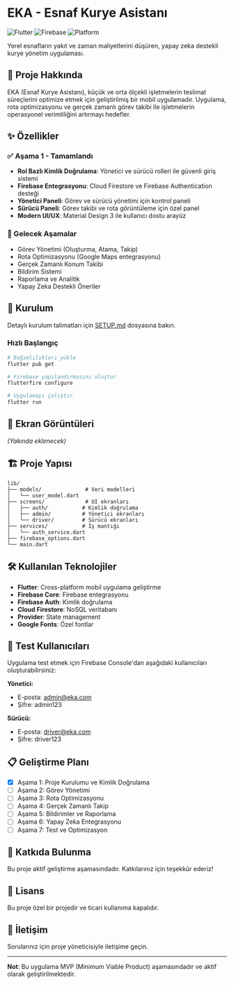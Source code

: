 # EKA - Esnaf Kurye Asistanı

![Flutter](https://img.shields.io/badge/Flutter-3.9.2-blue)
![Firebase](https://img.shields.io/badge/Firebase-Enabled-orange)
![Platform](https://img.shields.io/badge/Platform-iOS%20%7C%20Android-green)

Yerel esnafların yakıt ve zaman maliyetlerini düşüren, yapay zeka destekli kurye yönetim uygulaması.

## 🎯 Proje Hakkında

EKA (Esnaf Kurye Asistanı), küçük ve orta ölçekli işletmelerin teslimat süreçlerini optimize etmek için geliştirilmiş bir mobil uygulamadır. Uygulama, rota optimizasyonu ve gerçek zamanlı görev takibi ile işletmelerin operasyonel verimliliğini artırmayı hedefler.

## ✨ Özellikler

### ✅ Aşama 1 - Tamamlandı
- **Rol Bazlı Kimlik Doğrulama**: Yönetici ve sürücü rolleri ile güvenli giriş sistemi
- **Firebase Entegrasyonu**: Cloud Firestore ve Firebase Authentication desteği
- **Yönetici Paneli**: Görev ve sürücü yönetimi için kontrol paneli
- **Sürücü Paneli**: Görev takibi ve rota görüntüleme için özel panel
- **Modern UI/UX**: Material Design 3 ile kullanıcı dostu arayüz

### 🔄 Gelecek Aşamalar
- Görev Yönetimi (Oluşturma, Atama, Takip)
- Rota Optimizasyonu (Google Maps entegrasyonu)
- Gerçek Zamanlı Konum Takibi
- Bildirim Sistemi
- Raporlama ve Analitik
- Yapay Zeka Destekli Öneriler

## 🚀 Kurulum

Detaylı kurulum talimatları için [SETUP.md](SETUP.md) dosyasına bakın.

### Hızlı Başlangıç

```bash
# Bağımlılıkları yükle
flutter pub get

# Firebase yapılandırmasını oluştur
flutterfire configure

# Uygulamayı çalıştır
flutter run
```

## 📱 Ekran Görüntüleri

*(Yakında eklenecek)*

## 🏗️ Proje Yapısı

```
lib/
├── models/              # Veri modelleri
│   └── user_model.dart
├── screens/             # UI ekranları
│   ├── auth/           # Kimlik doğrulama
│   ├── admin/          # Yönetici ekranları
│   └── driver/         # Sürücü ekranları
├── services/           # İş mantığı
│   └── auth_service.dart
├── firebase_options.dart
└── main.dart
```

## 🛠️ Kullanılan Teknolojiler

- **Flutter**: Cross-platform mobil uygulama geliştirme
- **Firebase Core**: Firebase entegrasyonu
- **Firebase Auth**: Kimlik doğrulama
- **Cloud Firestore**: NoSQL veritabanı
- **Provider**: State management
- **Google Fonts**: Özel fontlar

## 👥 Test Kullanıcıları

Uygulama test etmek için Firebase Console'dan aşağıdaki kullanıcıları oluşturabilirsiniz:

**Yönetici:**
- E-posta: admin@eka.com
- Şifre: admin123

**Sürücü:**
- E-posta: driver@eka.com
- Şifre: driver123

## 📋 Geliştirme Planı

- [x] Aşama 1: Proje Kurulumu ve Kimlik Doğrulama
- [ ] Aşama 2: Görev Yönetimi
- [ ] Aşama 3: Rota Optimizasyonu
- [ ] Aşama 4: Gerçek Zamanlı Takip
- [ ] Aşama 5: Bildirimler ve Raporlama
- [ ] Aşama 6: Yapay Zeka Entegrasyonu
- [ ] Aşama 7: Test ve Optimizasyon

## 🤝 Katkıda Bulunma

Bu proje aktif geliştirme aşamasındadır. Katkılarınız için teşekkür ederiz!

## 📝 Lisans

Bu proje özel bir projedir ve ticari kullanıma kapalıdır.

## 📧 İletişim

Sorularınız için proje yöneticisiyle iletişime geçin.

---

**Not**: Bu uygulama MVP (Minimum Viable Product) aşamasındadır ve aktif olarak geliştirilmektedir.

